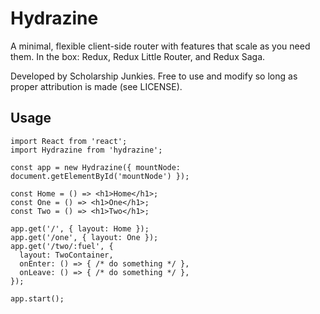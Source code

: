 # Hydrazine

A minimal, flexible client-side router with features that scale as you need them. In the box: Redux, Redux Little Router, and Redux Saga.

Developed by Scholarship Junkies. Free to use and modify so long as proper attribution is made (see LICENSE).

## Usage

```
import React from 'react';
import Hydrazine from 'hydrazine';

const app = new Hydrazine({ mountNode: document.getElementById('mountNode') });

const Home = () => <h1>Home</h1>;
const One = () => <h1>One</h1>;
const Two = () => <h1>Two</h1>;

app.get('/', { layout: Home });
app.get('/one', { layout: One });
app.get('/two/:fuel', {
  layout: TwoContainer,
  onEnter: () => { /* do something */ },
  onLeave: () => { /* do something */ },
});

app.start();
```
